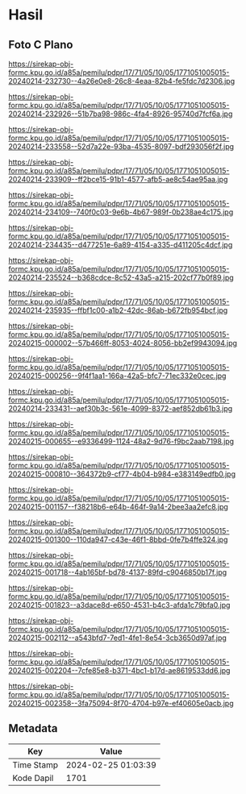 # Hasil

## Foto C Plano

https://sirekap-obj-formc.kpu.go.id/a85a/pemilu/pdpr/17/71/05/10/05/1771051005015-20240214-232730--4a26e0e8-26c8-4eaa-82b4-fe5fdc7d2306.jpg

https://sirekap-obj-formc.kpu.go.id/a85a/pemilu/pdpr/17/71/05/10/05/1771051005015-20240214-232926--51b7ba98-986c-4fa4-8926-95740d7fcf6a.jpg

https://sirekap-obj-formc.kpu.go.id/a85a/pemilu/pdpr/17/71/05/10/05/1771051005015-20240214-233558--52d7a22e-93ba-4535-8097-bdf293056f2f.jpg

https://sirekap-obj-formc.kpu.go.id/a85a/pemilu/pdpr/17/71/05/10/05/1771051005015-20240214-233909--ff2bce15-91b1-4577-afb5-ae8c54ae95aa.jpg

https://sirekap-obj-formc.kpu.go.id/a85a/pemilu/pdpr/17/71/05/10/05/1771051005015-20240214-234109--740f0c03-9e6b-4b67-989f-0b238ae4c175.jpg

https://sirekap-obj-formc.kpu.go.id/a85a/pemilu/pdpr/17/71/05/10/05/1771051005015-20240214-234435--d477251e-6a89-4154-a335-d411205c4dcf.jpg

https://sirekap-obj-formc.kpu.go.id/a85a/pemilu/pdpr/17/71/05/10/05/1771051005015-20240214-235524--b368cdce-8c52-43a5-a215-202cf77b0f89.jpg

https://sirekap-obj-formc.kpu.go.id/a85a/pemilu/pdpr/17/71/05/10/05/1771051005015-20240214-235935--ffbf1c00-a1b2-42dc-86ab-b672fb954bcf.jpg

https://sirekap-obj-formc.kpu.go.id/a85a/pemilu/pdpr/17/71/05/10/05/1771051005015-20240215-000002--57b466ff-8053-4024-8056-bb2ef9943094.jpg

https://sirekap-obj-formc.kpu.go.id/a85a/pemilu/pdpr/17/71/05/10/05/1771051005015-20240215-000256--9f4f1aa1-166a-42a5-bfc7-71ec332e0cec.jpg

https://sirekap-obj-formc.kpu.go.id/a85a/pemilu/pdpr/17/71/05/10/05/1771051005015-20240214-233431--aef30b3c-561e-4099-8372-aef852db61b3.jpg

https://sirekap-obj-formc.kpu.go.id/a85a/pemilu/pdpr/17/71/05/10/05/1771051005015-20240215-000655--e9336499-1124-48a2-9d76-f9bc2aab7198.jpg

https://sirekap-obj-formc.kpu.go.id/a85a/pemilu/pdpr/17/71/05/10/05/1771051005015-20240215-000810--364372b9-cf77-4b04-b984-e383149edfb0.jpg

https://sirekap-obj-formc.kpu.go.id/a85a/pemilu/pdpr/17/71/05/10/05/1771051005015-20240215-001157--f38218b6-e64b-464f-9a14-2bee3aa2efc8.jpg

https://sirekap-obj-formc.kpu.go.id/a85a/pemilu/pdpr/17/71/05/10/05/1771051005015-20240215-001300--110da947-c43e-46f1-8bbd-0fe7b4ffe324.jpg

https://sirekap-obj-formc.kpu.go.id/a85a/pemilu/pdpr/17/71/05/10/05/1771051005015-20240215-001718--4ab165bf-bd78-4137-89fd-c9046850b17f.jpg

https://sirekap-obj-formc.kpu.go.id/a85a/pemilu/pdpr/17/71/05/10/05/1771051005015-20240215-001823--a3dace8d-e650-4531-b4c3-afda1c79bfa0.jpg

https://sirekap-obj-formc.kpu.go.id/a85a/pemilu/pdpr/17/71/05/10/05/1771051005015-20240215-002112--a543bfd7-7ed1-4fe1-8e54-3cb3650d97af.jpg

https://sirekap-obj-formc.kpu.go.id/a85a/pemilu/pdpr/17/71/05/10/05/1771051005015-20240215-002204--7cfe85e8-b371-4bc1-b17d-ae8619533dd6.jpg

https://sirekap-obj-formc.kpu.go.id/a85a/pemilu/pdpr/17/71/05/10/05/1771051005015-20240215-002358--3fa75094-8f70-4704-b97e-ef40605e0acb.jpg


## Metadata

| Key        | Value               |
| ---------- | ------------------- |
| Time Stamp | 2024-02-25 01:03:39 |
| Kode Dapil | 1701                |



